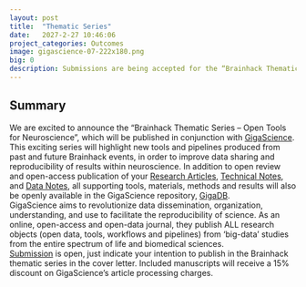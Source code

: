 ```yaml
---
layout: post
title:  "Thematic Series"
date:   2027-2-27 10:46:06
project_categories: Outcomes
image: gigascience-07-222x180.png
big: 0
description: Submissions are being accepted for the “Brainhack Thematic Series – Open Tools for Neuroscience” published in the GigaScience Journal.
---
```

## Summary
We are excited to announce the “Brainhack Thematic Series – Open Tools for Neuroscience”, which will be published in conjunction with [GigaScience](http://www.gigasciencejournal.com/). This exciting series will highlight new tools and pipelines produced from past and future Brainhack events, in order to improve data sharing and reproducibility of results within neuroscience. In addition to open review and open-access publication of your [Research Articles](http://www.gigasciencejournal.com/authors/instructions/research), [Technical Notes](http://www.gigasciencejournal.com/authors/instructions/technicalnote), and [Data Notes](http://www.gigasciencejournal.com/authors/instructions/datanote), all supporting tools, materials, methods and results will also be openly available in the GigaScience repository, [GigaDB](http://gigadb.org/).  
GigaScience aims to revolutionize data dissemination, organization, understanding, and use to facilitate the reproducibility of science. As an online, open-access and open-data journal, they publish ALL research objects (open data, tools, workflows and pipelines) from ‘big-data’ studies from the entire spectrum of life and biomedical sciences.  
[Submission](https://www.editorialmanager.com/giga/default.aspx) is open, just indicate your intention to publish in the Brainhack thematic series in the cover letter. Included manuscripts will receive a 15% discount on GigaScience’s article processing charges.
